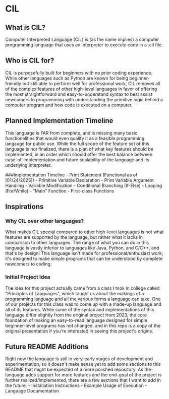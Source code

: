 # CIL
## What is CIL?

Computer Interpreted Language (CIL) is (as the name implies) a computer programming language that uses an interpreter to execute code in a .cil file.

## Who is CIL for?

CIL is purposefully built for beginners with no prior coding experience.  While other languages such as Python are known for being beginner-friendly but still able to perform well for professional work, CIL removes all of the complex features of other high-level languages in favor of offering the most straightforward and easy-to-understand syntax to best assist newcomers to programming with understanding the primitive logic behind a computer program and how code is executed on a computer.

## Planned Implementation Timeline

This language is FAR from complete, and is missing many basic functionalities that would even qualify it as a feasible programming langauge for public use.  While the full scope of the feature set of this language is not finalized, there is a plan of what key features should be implemented, in an order which should offer the best balance between ease-of-implementation and future scalability of the language and its underlying interpreter.

###Implementation Timeline
    - Print Statement (Functional as of [01/24/2025])
    - Primitive Variable Declaration
    - Print Variable Argument Handling
    - Variable Modification
    - Conditional Branching (If-Else)
    - Looping (For/While)
    - "Main" Function
    - First-class Functions

## Inspirations

### Why CIL over other languages?

What makes CIL special compared to other high-level languages is not what features are supported by the language, but rather what it lacks in comparison to other languages.  The range of what you can do in this language is vastly inferior to languages like Java, Python, and C/C++, and that's by design!  This language isn't made for professional/enthusiast work; it's designed to make simple programs that can be understood by complete newcomers to coding.  

### Initial Project Idea

The idea for this project actually came from a class I took in college called "Principles of Languages", which taught us about the makings of a programming language and all the various forms a language can take.  One of our projects for this class was to come up with a made-up language and all of its features.  While some of the syntax and implementations of this language differ slightly from the original project from 2023, the core foundation of making an easy-to-read language designed for simple beginner-level programs has not changed, and in this repo is a copy of the original presentation if you're interested in seeing this project's origins.

## Future README Additions

Right now the language is still in very-early stages of development and experimentation, so it doesn't make sense yet to add some sections to this README that might be expected of a more polished repository.  As the language adds support for more features and the end-goal of the project is further realized/implemented, there are a few sections that I want to add in the future.
    - Installation Instructions
    - Example Usage of Execution
    - Language Documentation
